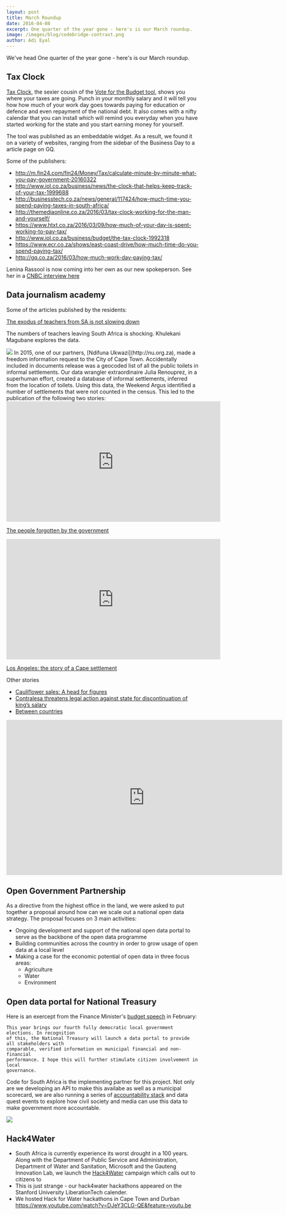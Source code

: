 ```yaml
---
layout: post
title: March Roundup
date: 2016-04-08
excerpt: One quarter of the year gone - here's is our March roundup.
image: /images/blog/codebridge-contrast.png
author: Adi Eyal
---
```


We've head 
One quarter of the year gone - here's is our March roundup.

## Tax Clock

[Tax Clock](/2016/03/08/embeddable-tax-clock.html), the sexier cousin of the [Vote for the Budget tool](http://www.vote4thebudget.org), shows you where your taxes are going. Punch in your monthly salary and it will tell you how how much of your work day goes towards paying for education or defence and even repayment of the national debt. It also comes with a nifty calendar that you can install which will remind you everyday when you have started working for the state and you start earning money for yourself.

The tool was published as an embeddable widget. As a result, we found it on a variety of websites, ranging from the sidebar of the Business Day to a article page on GQ.

<script type="text/javascript" src="https://static.code4sa.org/taxclock/taxclock.js"></script>

Some of the publishers:

- <http://m.fin24.com/fin24/Money/Tax/calculate-minute-by-minute-what-you-pay-government-20160322>
- <http://www.iol.co.za/business/news/the-clock-that-helps-keep-track-of-your-tax-1999688>
- <http://businesstech.co.za/news/general/117424/how-much-time-you-spend-paying-taxes-in-south-africa/>
- <http://themediaonline.co.za/2016/03/tax-clock-working-for-the-man-and-yourself/>
- <https://www.htxt.co.za/2016/03/09/how-much-of-your-day-is-spent-working-to-pay-tax/>
- <http://www.iol.co.za/business/budget/the-tax-clock-1992318>
- <https://www.ecr.co.za/shows/east-coast-drive/how-much-time-do-you-spend-paying-tax/>
- <http://gq.co.za/2016/03/how-much-work-day-paying-tax/>

Lenina Rassool is now coming into her own as our new spokeperson. See her in a [CNBC interview here](http://www.cnbcafrica.com/video/?bctid=4814172205001)

## Data journalism academy
Some of the articles published by the residents:


<a href="http://www.bdlive.co.za/national/education/2016/03/23/the-exodus-of-teachers-from-sa-is-not-slowing-down">The exodus of teachers from SA is not slowing down</a>

The numbers of teachers leaving South Africa is shocking. Khulekani Magubane explores the data.

<img src="//images/blog/missing-people.jpg"/>
In 2015, one of our partners, [Ndifuna Ukwazi](http://nu.org.za), made a freedom information request to the City of Cape Town. Accidentally included in documents release was a geocoded list of all the public toilets in informal settlements. Our data wrangler extraordinaire  Julia Renouprez, in a superhuman effort, created a database of informal settlements, inferred from the location of toilets. Using this data, the Weekend Argus identified a number of settlements that were not counted in the census. This led to the publication of the following two stories:
<iframe width="560" height="315" src="https://www.youtube.com/embed/B_GTrwRo8Q0" frameborder="0" allowfullscreen></iframe>

<a href="http://www.iol.co.za/news/the-people-forgotten-by-government-2002428">The people forgotten by the government</a>
<iframe width="560" height="315" src="https://www.youtube.com/embed/1NaBbtYm6uI" frameborder="0" allowfullscreen></iframe>

<a href="http://www.iol.co.za/news/los-angeles-the-story-of-a-cape-settlement-2002424">Los Angeles: the story of a Cape settlement</a>

Other stories
- <a href="http://academy.code4sa.org/stories/cauliflower-sales-head-figures">Cauliflower sales: A head for figures</a>
- <a href="http://academy.code4sa.org/stories/contralesa-threatens-legal-action-state-discontinuation-kings-salary-3">Contralesa threatens legal action against state for discontinuation of king’s salary</a>
- <a href="http://academy.code4sa.org/stories/between-countries">Between countries</a>
<iframe width="722" height="406" src="https://www.youtube.com/embed/6IJFa4CEyUw" frameborder="0" allowfullscreen></iframe>

## Open Government Partnership

As a directive from the highest office in the land, we were asked to put together a proposal around how can we scale out a national open data strategy. The proposal focuses on 3 main activities:

- Ongoing development and support of the national open data portal to serve as the backbone of the open data programme
- Building communities across the country in order to grow usage of open data at a local level
- Making a case for the economic potential of open data in three focus areas:
    - Agriculture
    - Water
    - Environment

## Open data portal for National Treasury
Here is an exercept from the Finance Minister's [budget speech](http://www.treasury.gov.za/documents/national%20budget/2016/speech/speech.pdf) in February:

    This year brings our fourth fully democratic local government elections. In recognition
    of this, the National Treasury will launch a data portal to provide all stakeholders with
    comparable, verified information on municipal financial and non-financial
    performance. I hope this will further stimulate citizen involvement in local
    governance. 

Code for South Africa is the implementing partner for this project. Not only are we developing an API to make this availabe as well as a municipal scorecard, we are also running a series of [accountability stack](https://indigotrust.org.uk/2012/11/12/good-governance-the-accountability-stack-and-multi-lateral-fora/) and data quest events to explore how civil society and media can use this data to make government more accountable.

<img src="/images/blog/nationaltreasury.png" />

## Hack4Water
- South Africa is currently experience its worst drought in a 100 years. Along with the Department of Public Service and Administration, Department of Water and Sanitation, Microsoft and the Gauteng Innovation Lab, we launch the [Hack4Water](http://hack4water.org.za) campaign which calls out to citizens to 
- This is just strange - our hack4water hackathons appeared on the Stanford University LiberationTech calender.
- We hosted Hack for Water hackathons in Cape Town and Durban
https://www.youtube.com/watch?v=DJeY3CLG-QE&feature=youtu.be
